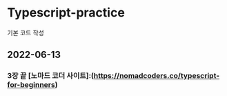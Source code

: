 # Typescript-practice
기본 코드 작성

## 2022-06-13 
### 3장 끝 [노마드 코더 사이트]:(https://nomadcoders.co/typescript-for-beginners)
